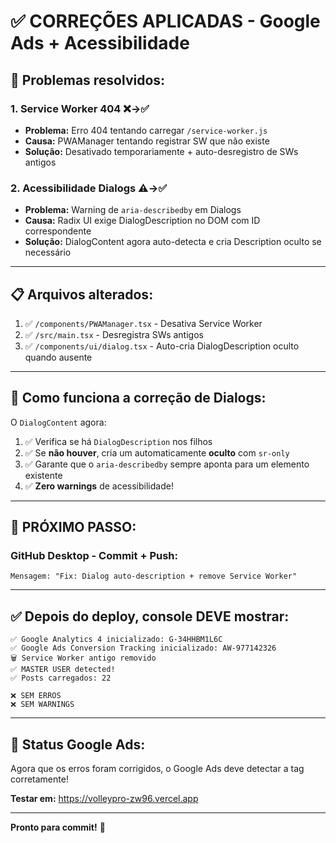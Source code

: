# ✅ CORREÇÕES APLICADAS - Google Ads + Acessibilidade

## 🎯 Problemas resolvidos:

### 1. **Service Worker 404** ❌→✅
- **Problema:** Erro 404 tentando carregar `/service-worker.js`
- **Causa:** PWAManager tentando registrar SW que não existe
- **Solução:** Desativado temporariamente + auto-desregistro de SWs antigos

### 2. **Acessibilidade Dialogs** ⚠️→✅
- **Problema:** Warning de `aria-describedby` em Dialogs
- **Causa:** Radix UI exige DialogDescription no DOM com ID correspondente
- **Solução:** DialogContent agora auto-detecta e cria Description oculto se necessário

---

## 📋 Arquivos alterados:

1. ✅ `/components/PWAManager.tsx` - Desativa Service Worker
2. ✅ `/src/main.tsx` - Desregistra SWs antigos  
3. ✅ `/components/ui/dialog.tsx` - Auto-cria DialogDescription oculto quando ausente

---

## 🔧 Como funciona a correção de Dialogs:

O `DialogContent` agora:
1. ✅ Verifica se há `DialogDescription` nos filhos
2. ✅ Se **não houver**, cria um automaticamente **oculto** com `sr-only`
3. ✅ Garante que o `aria-describedby` sempre aponta para um elemento existente
4. ✅ **Zero warnings** de acessibilidade!

---

## 🚀 PRÓXIMO PASSO:

### **GitHub Desktop - Commit + Push:**

```
Mensagem: "Fix: Dialog auto-description + remove Service Worker"
```

---

## ✅ Depois do deploy, console DEVE mostrar:

```
✅ Google Analytics 4 inicializado: G-34HHBM1L6C
✅ Google Ads Conversion Tracking inicializado: AW-977142326
🗑️ Service Worker antigo removido
✅ MASTER USER detected!
✅ Posts carregados: 22

❌ SEM ERROS
❌ SEM WARNINGS
```

---

## 🎯 Status Google Ads:

Agora que os erros foram corrigidos, o Google Ads deve detectar a tag corretamente!

**Testar em:** https://volleypro-zw96.vercel.app

---

**Pronto para commit!** 🚀